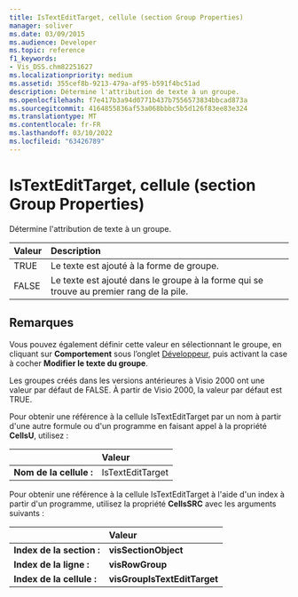 ```yaml
---
title: IsTextEditTarget, cellule (section Group Properties)
manager: soliver
ms.date: 03/09/2015
ms.audience: Developer
ms.topic: reference
f1_keywords:
- Vis_DSS.chm82251627
ms.localizationpriority: medium
ms.assetid: 355cef8b-9213-479a-af95-b591f4bc51ad
description: Détermine l'attribution de texte à un groupe.
ms.openlocfilehash: f7e417b3a94d0771b437b7556573834bbcad873a
ms.sourcegitcommit: 4164855836af53a068bbbc5b5d126f83ee83e324
ms.translationtype: MT
ms.contentlocale: fr-FR
ms.lasthandoff: 03/10/2022
ms.locfileid: "63426789"
---
```

# <a name="istextedittarget-cell-group-properties-section"></a>IsTextEditTarget, cellule (section Group Properties)

Détermine l'attribution de texte à un groupe.
  
|**Valeur**|**Description**|
|:-----|:-----|
|TRUE  <br/> |Le texte est ajouté à la forme de groupe. |
|FALSE  <br/> |Le texte est ajouté dans le groupe à la forme qui se trouve au premier rang de la pile. |
   
## <a name="remarks"></a>Remarques

Vous pouvez également définir cette valeur en sélectionnant le groupe, en cliquant sur **Comportement** sous l’onglet [Développeur](run-in-developer-mode-display-the-developer-tab.md), puis activant la case à cocher **Modifier le texte du groupe**. 
  
Les groupes créés dans les versions antérieures à Visio 2000 ont une valeur par défaut de FALSE. À partir de Visio 2000, la valeur par défaut est TRUE. 
  
Pour obtenir une référence à la cellule IsTextEditTarget par un nom à partir d'une autre formule ou d'un programme en faisant appel à la propriété **CellsU**, utilisez : 
  
||Valeur |
|:-----|:-----|
|**Nom de la cellule :**  <br/> |IsTextEditTarget  <br/> |
   
Pour obtenir une référence à la cellule IsTextEditTarget à l'aide d'un index à partir d'un programme, utilisez la propriété **CellsSRC** avec les arguments suivants : 
  
||Valeur |
|:-----|:-----|
|**Index de la section :**  <br/> |**visSectionObject** <br/> |
|**Index de la ligne :**  <br/> |**visRowGroup** <br/> |
|**Index de la cellule :**  <br/> |**visGroupIsTextEditTarget** <br/> |
   

